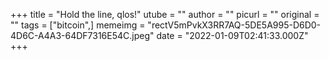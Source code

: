+++
title = "Hold the line, qlos!"
utube = ""
author = ""
picurl = ""
original = ""
tags = ["bitcoin",]
memeimg = "rectV5mPvkX3RR7AQ-5DE5A995-D6D0-4D6C-A4A3-64DF7316E54C.jpeg"
date = "2022-01-09T02:41:33.000Z"
+++